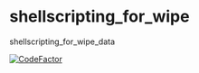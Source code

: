 # shellscripting_for_wipe
shellscripting_for_wipe_data


[![CodeFactor](https://www.codefactor.io/repository/github/hemanth22/shellscripting_for_wipe/badge)](https://www.codefactor.io/repository/github/hemanth22/shellscripting_for_wipe)
